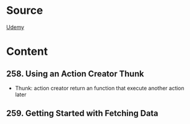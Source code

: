 # Source
[Udemy](https://samsungu.udemy.com/course/react-the-complete-guide-incl-redux/learn/lecture/25600370#overview)

# Content

## 258. Using an Action Creator Thunk
 - Thunk: action creator return an function that execute another action later
## 259. Getting Started with Fetching Data
